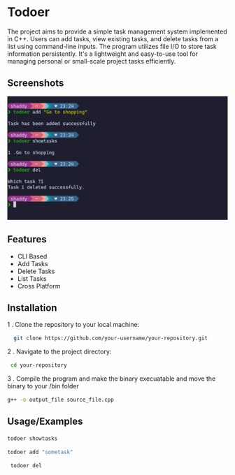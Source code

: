 
# Todoer

The project aims to provide a simple task management system implemented in C++. Users can add tasks, view existing tasks, and delete tasks from a list using command-line inputs. The program utilizes file I/O to store task information persistently. It's a lightweight and easy-to-use tool for managing personal or small-scale project tasks efficiently.




## Screenshots

![App Screenshot](/images/Todoer.png)


## Features

- CLI Based
- Add Tasks
- Delete Tasks
- List Tasks
- Cross Platform


## Installation

1 . Clone the repository to your local machine:


```bash
  git clone https://github.com/your-username/your-repository.git

```

2 . Navigate to the project directory:
```bash
 cd your-repository
 ```

3 . Compile the program and make the binary execuatable and move the binary to your /bin folder

```bash
g++ -o output_file source_file.cpp
```

    
## Usage/Examples

```bash
todoer showtasks

```

```bash
todoer add "sometask"

```

```bash
 todoer del
```
